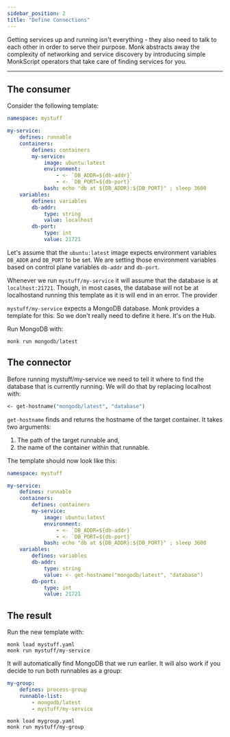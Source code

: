 ```yaml
---
sidebar_position: 2
title: "Define Connections"
---
```


Getting services up and running isn't everything - they also need to talk to each other in order to serve their purpose. Monk abstracts away the complexity of networking and service discovery by introducing simple MonkScript operators that take care of finding services for you.

---

## The consumer

Consider the following template:

```yaml title="my stuff.yaml" linenums="1"
namespace: mystuff

my-service:
    defines: runnable
    containers:
        defines: containers
        my-service:
            image: ubuntu:latest
            environment:
                - <- `DB_ADDR=${db-addr}`
                - <- `DB_PORT=${db-port}`
            bash: echo "db at ${DB_ADDR}:${DB_PORT}" ; sleep 3600
    variables:
        defines: variables
        db-addr:
            type: string
            value: localhost
        db-port:
            type: int
            value: 21721
```

Let's assume that the `ubuntu:latest` image expects environment variables `DB_ADDR` and `DB_PORT` to be set. We are setting those environment variables based on control plane variables `db-addr` and `db-port`.

Whenever we run `mystuff/my-service` it will assume that the database is at `localhost:21721`. Though, in most cases, the database will not be at localhostand running this template as it is will end in an error.
The provider

`mystuff/my-service` expects a MongoDB database. Monk provides a template for this. So we don't really need to define it here. It's on the Hub.

Run MongoDB with:

    monk run mongodb/latest

## The connector

Before running mystuff/my-service we need to tell it where to find the database that is currently running. We will do that by replacing localhost with:

```clojure
<- get-hostname("mongodb/latest", "database")
```

`get-hostname` finds and returns the hostname of the target container. It takes two arguments:

1.  The path of the target runnable and,
2.  the name of the container within that runnable.

The template should now look like this:

```yaml title="mystuff.yaml" linenums="1"
namespace: mystuff

my-service:
    defines: runnable
    containers:
        defines: containers
        my-service:
            image: ubuntu:latest
            environment:
                - <- `DB_ADDR=${db-addr}`
                - <- `DB_PORT=${db-port}`
            bash: echo "db at ${DB_ADDR}:${DB_PORT}" ; sleep 3600
    variables:
        defines: variables
        db-addr:
            type: string
            value: <- get-hostname("mongodb/latest", "database")
        db-port:
            type: int
            value: 21721
```

## The result

Run the new template with:

    monk load mystuff.yaml
    monk run mystuff/my-service

It will automatically find MongoDB that we run earlier. It will also work if you decide to run both runnables as a group:

```yaml title="mygroup.yaml" linenums="1"
my-group:
    defines: process-group
    runnable-list:
        - mongodb/latest
        - mystuff/my-service
```

    monk load mygroup.yaml
    monk run mystuff/my-group
